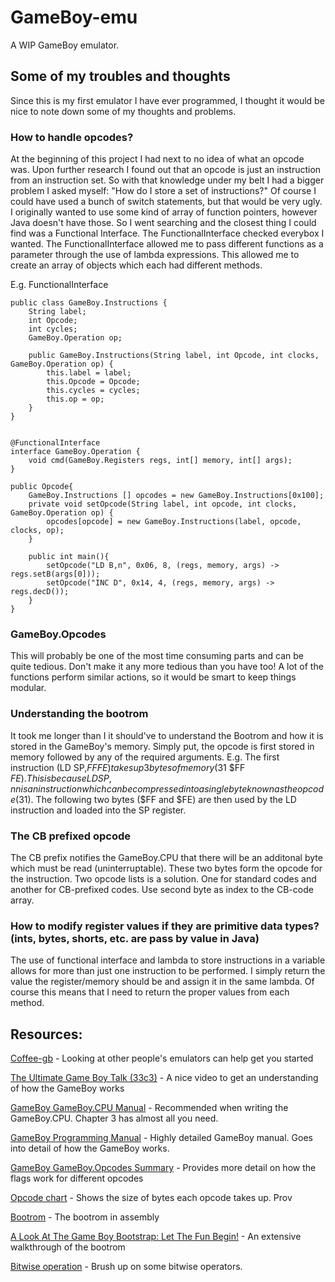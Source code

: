 # GameBoy-emu
A WIP GameBoy emulator.

## Some of my troubles and thoughts
Since this is my first emulator I have ever programmed, I thought it would be nice to note down some of my thoughts and problems. 

### How to handle opcodes?
At the beginning of this project I had next to no idea of what an opcode was. Upon further research I found out that an opcode is just an instruction from an instruction set. So with that knowledge under my belt I had a bigger problem I asked myself: "How do I store a set of instructions?" Of course I could have used a bunch of switch statements, but that would be very ugly. I originally wanted to use some kind of array of function pointers, however Java doesn't have those. So I went searching and the closest thing I could find was a Functional Interface. The FunctionalInterface checked everybox I wanted. The FunctionalInterface allowed me to pass different functions as a parameter through the use of lambda expressions. This allowed me to create an array of objects which each had different methods.


E.g. FunctionalInterface
```
public class GameBoy.Instructions {
    String label;
    int Opcode;
    int cycles;
    GameBoy.Operation op;

    public GameBoy.Instructions(String label, int Opcode, int clocks, GameBoy.Operation op) {
        this.label = label;
        this.Opcode = Opcode;
        this.cycles = cycles;
        this.op = op;
    }
}


@FunctionalInterface
interface GameBoy.Operation {
    void cmd(GameBoy.Registers regs, int[] memory, int[] args);
}

public Opcode{
    GameBoy.Instructions [] opcodes = new GameBoy.Instructions[0x100];
    private void setOpcode(String label, int opcode, int clocks, GameBoy.Operation op) {
        opcodes[opcode] = new GameBoy.Instructions(label, opcode, clocks, op);
    }

    public int main(){
        setOpcode("LD B,n", 0x06, 8, (regs, memory, args) -> regs.setB(args[0]));
        setOpcode("INC D", 0x14, 4, (regs, memory, args) -> regs.decD());
    }
}
```
### GameBoy.Opcodes
This will probably be one of the most time consuming parts and can be quite tedious. Don't make it any more tedious than you have too! A lot of the functions perform similar actions, so it would be smart to keep things modular.

### Understanding the bootrom
It took me longer than I it should've to understand the Bootrom and how it is stored in the GameBoy's memory. Simply put, the opcode is first stored in memory followed by any of the required arguments. E.g. The first instruction (LD SP,$FFFE) takes up 3 bytes of memory ($31 $FF $FE). This is because LD SP,nn is an instruction which can be compressed into a single byte known as the opcode ($31). The following two bytes ($FF and $FE) are then used by the LD instruction and loaded into the SP register.

### The CB prefixed opcode
The CB prefix notifies the GameBoy.CPU that there will be an additonal byte which must be read (uninterruptable). These two bytes form the opcode for the instruction. Two opcode lists is a solution. One for standard codes and another for CB-prefixed codes. Use second byte as index to the CB-code array.

### How to modify register values if they are primitive data types? (ints, bytes, shorts, etc. are pass by value in Java)
The use of functional interface and lambda to store instructions in a variable allows for more than just one instruction to be performed. I simply return the value the register/memory should be and assign it in the same lambda. Of course this means that I need to return the proper values from each method.

## Resources:

[Coffee-gb](https://blog.rekawek.eu/2017/02/09/coffee-gb/) - Looking at other people's emulators can help get you started

[The Ultimate Game Boy Talk (33c3)](https://youtu.be/HyzD8pNlpwI) - A nice video to get an understanding of how the GameBoy works

[GameBoy GameBoy.CPU Manual](http://marc.rawer.de/Gameboy/Docs/GBCPUman.pdf) - Recommended when writing the GameBoy.CPU. Chapter 3 has almost all you need.

[GameBoy Programming Manual](https://ia801906.us.archive.org/19/items/GameBoyProgManVer1.1/GameBoyProgManVer1.1.pdf) - Highly detailed GameBoy manual. Goes into detail of how the GameBoy works.

[GameBoy GameBoy.Opcodes Summary](http://gameboy.mongenel.com/dmg/opcodes.html) - Provides more detail on how the flags work for different opcodes

[Opcode chart](http://www.pastraiser.com/cpu/gameboy/gameboy_opcodes.html) - Shows the size of bytes each opcode takes up. Prov

[Bootrom](http://gbdev.gg8.se/wiki/articles/Gameboy_Bootstrap_ROM) - The bootrom in assembly

[A Look At The Game Boy Bootstrap: Let The Fun Begin!](https://realboyemulator.wordpress.com/2013/01/03/a-look-at-the-game-boy-bootstrap-let-the-fun-begin/) - An extensive walkthrough of the bootrom

[Bitwise operation](https://en.wikipedia.org/wiki/Bitwise_operation) - Brush up on some bitwise operators.
